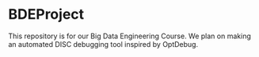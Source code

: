 # BDEProject

This repository is for our Big Data Engineering Course. 
We plan on making an automated DISC debugging tool inspired by OptDebug.
